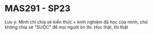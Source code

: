 # MAS291 - SP23
Lưu ý: Mình chỉ chia sẻ kiến thức + kinh nghiệm đã học của mình, chứ không chia sẻ "SUỘC" để mọi người ôn thi.
Học thật, thi thật
